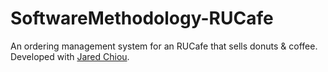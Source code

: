 # SoftwareMethodology-RUCafe
An ordering management system for an RUCafe that sells donuts &amp; coffee. Developed with [Jared Chiou](https://github.com/jared-chiou).

